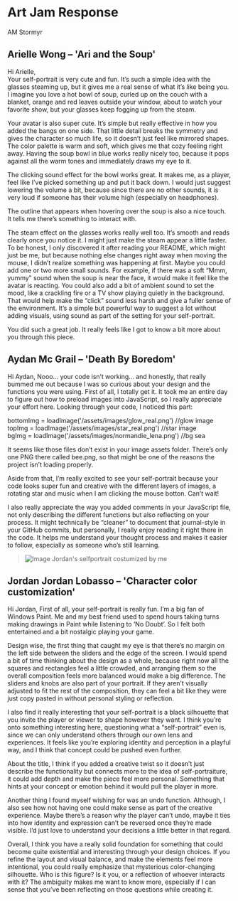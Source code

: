 # Art Jam Response

AM Stormyr

## Arielle Wong – 'Ari and the Soup' 

Hi Arielle,  
Your self-portrait is very cute and fun. It’s such a simple idea with the glasses steaming up, but it gives me a real sense of what it’s like being you. I imagine you love a hot bowl of soup, curled up on the couch with a blanket, orange and red leaves outside your window, about to watch your favorite show, but your glasses keep fogging up from the steam.

Your avatar is also super cute. It’s simple but really effective in how you added the bangs on one side. That little detail breaks the symmetry and gives the character so much life, so it doesn’t just feel like mirrored shapes.
The color palette is warm and soft, which gives me that cozy feeling right away. Having the soup bowl in blue works really nicely too, because it pops against all the warm tones and immediately draws my eye to it.

The clicking sound effect for the bowl works great. It makes me, as a player, feel like I’ve picked something up and put it back down. I would just suggest lowering the volume a bit, because since there are no other sounds, it is very loud if someone has their volume high (especially on headphones).

The outline that appears when hovering over the soup is also a nice touch. It tells me there’s something to interact with. 

The steam effect on the glasses works really well too. It’s smooth and reads clearly once you notice it. I might just make the steam appear a little faster. To be honest, I only discovered it after reading your README, which might just be me, but because nothing else changes right away when moving the mouse, I didn’t realize something was happening at first.
Maybe you could add one or two more small sounds. For example, if there was a soft “Mmm, yummy” sound when the soup is near the face, it would make it feel like the avatar is reacting.
You could also add a bit of ambient sound to set the mood, like a crackling fire or a TV show playing quietly in the background. That would help make the “click” sound less harsh and give a fuller sense of the environment. It’s a simple but powerful way to suggest a lot without adding visuals, using sound as part of the setting for your self-portrait.

You did such a great job. It really feels like I got to know a bit more about you through this piece.


## Aydan Mc Grail – 'Death By Boredom'

Hi Aydan,
Nooo… your code isn’t working… and honestly, that really bummed me out because I was so curious about your design and the functions you were using. 
First of all, I totally get it. It took me an entire day to figure out how to preload images into JavaScript, so I really appreciate your effort here.
Looking through your code, I noticed this part:

bottomImg = loadImage('/assets/images/glow_real.png') //glow image  
topImg = loadImage('/assets/images/star_real.png') //star image  
bgImg = loadImage('/assets/images/normandie_lena.png') //bg sea

It seems like those files don’t exist in your image assets folder. There’s only one PNG there called bee.png, so that might be one of the reasons the project isn’t loading properly.

Aside from that, I’m really excited to see your self-portrait because your code looks super fun and creative with the different layers of images, a rotating star and music when I am clicking the mouse botton. Can’t wait!

I also really appreciate the way you added comments in your JavaScript file, not only describing the different functions but also reflecting on your process. It might technically be “cleaner” to document that journal-style in your GitHub commits, but personally, I really enjoy reading it right there in the code. It helps me understand your thought process and makes it easier to follow, especially as someone who’s still learning.


> ![Image Jordan's selfportrait costumized by me](./assets/images/assets/images/jordan_selfportrait_screenshot.png)

## Jordan Jordan Lobasso – 'Character color customization'

Hi Jordan,
First of all, your self-portrait is really fun. I’m a big fan of Windows Paint. Me and my best friend used to spend hours taking turns making drawings in Paint while listening to ‘No Doubt’. So I felt both entertained and a bit nostalgic playing your game.

Design wise, the first thing that caught my eye is that there’s no margin on the left side between the sliders and the edge of the screen. I would spend a bit of time thinking about the design as a whole, because right now all the squares and rectangles feel a little crowded, and arranging them so the overall composition feels more balanced would make a big difference. The sliders and knobs are also part of your portrait. If they aren’t visually adjusted to fit the rest of the composition, they can feel a bit like they were just copy pasted in without personal styling or reflection.

I also find it really interesting that your self-portrait is a black silhouette that you invite the player or viewer to shape however they want. I think you’re onto something interesting here, questioning what a “self-portrait” even is, since we can only understand others through our own lens and experiences. It feels like you’re exploring identity and perception in a playful way, and I think that concept could be pushed even further.

About the title, I think if you added a creative twist so it doesn’t just describe the functionality but connects more to the idea of self-portraiture, it could add depth and make the piece feel more personal. Something that hints at your concept or emotion behind it would pull the player in more.

Another thing I found myself wishing for was an undo function. Although, I also see how not having one could make sense as part of the creative experience. Maybe there’s a reason why the player can’t undo, maybe it ties into how identity and expression can’t be reversed once they’re made visible. I’d just love to understand your decisions a little better in that regard.

Overall, I think you have a really solid foundation for something that could become quite existential and interesting through your design choices. If you refine the layout and visual balance, and make the elements feel more intentional, you could really emphasize that mysterious color-changing silhouette. Who is this figure? Is it you, or a reflection of whoever interacts with it? The ambiguity makes me want to know more, especially if I can sense that you’ve been reflecting on those questions while creating it.

